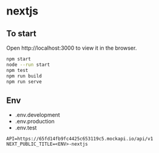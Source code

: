 # nextjs

## To start

Open http://localhost:3000 to view it in the browser.

```sh
npm start
node --run start
npm test
npm run build
npm run serve
```

## Env

 * .env.development
 * .env.production
 * .env.test
 
```env
API=https://65fd14fb9fc4425c653119c5.mockapi.io/api/v1
NEXT_PUBLIC_TITLE=<ENV>-nextjs
```

